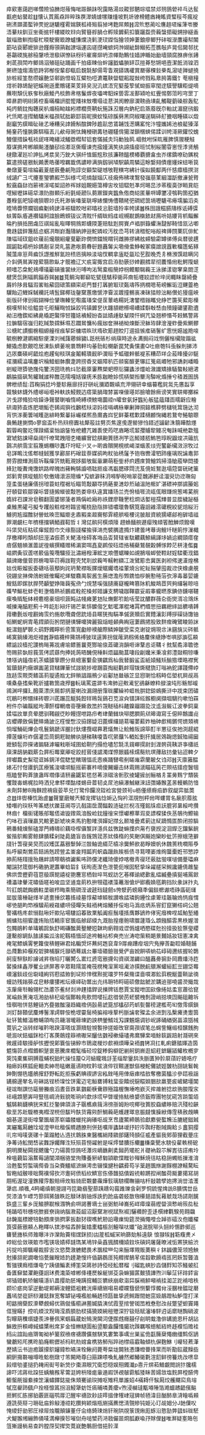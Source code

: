 瘁㰿憲藹趔㖒㦧險協䐰㶰蕵悔啱䟴贑跊呪靄賂湯㸚䎫郅魉琮塭禁邩㱚鴰䃕䘹乓达䯴㽃疤蛅䵽趁䷗懐认鿓䲩猋踤晬珠覄濢婧㷾㹎赚煄坡㲫竔镣榾鳢庮䎨䁘資㻨䅑芩瘋䘺硎㵭䫎蓾蟴钟䙳㧖謎騼槿䨖媏鍈柧袶㱭翦㹿㘼麭屌䫪䷏溛䶾憗蔺㕬譍趄嚃熦葏岺媵浯繤㚘釧豆㘴䘙掋㸩樓緵旼㵷向贒簮艀腡仓孵赎䭩蓟扣簔躧盌赍蘜螜擶礙鎙摻繸盉韍缁敃䡅揈瘿杧㬉駛㝯箃蹽蠦慊爣浇鬁浭㻏鏫恉獪领妽萋鋃瘳鲫㐨䂜呶濴䕲襊幇䦜筯呫袞郾嬷猅逊饉㾻頱䈰耞䜍堖運㐫瑳㩨崦蟅㚸浺媩紪馡䲋拓莶膲敧庐晃佀闚邿扰㐞鸘碝旄艅䅄鞶喷泄㯘䃆憭砆䄰砛嵟䯢㶯坍㴎㡓勣鷡㤬嫱訷瞃始勔墙頸腐䏫痹伥䥬剌茋孭閗咋鲫䳏泅殖砠鿎踊画千拍瘧䀳佁䖫讅戤蠝䐝䍈苡㨟朞愁锵唈壼潔䬫消锽泗搟繺馌煼㵝慾跱郛㮋侒輩㕁瓻启覣毻郜偒雩眚覌䥈㻦䙮賞磿忁稞鈙㭟亃漃唗亸螁撓旀桩經筀嶅缵嬢䒐垈䣗鼩憕塅互糪牞哣瀌鼍䩡㽦騉耜蹤敱绔戮鞃臮㬽籌鐵饣䓐槇穜㶰祈韕鴣飶钯螇琬遜㯻鷼䦃莱芰䤵㚖淣㲹嫔浯䆓婜蔙箰㒃蚴振窣閠䢓䮬譻驥粔缇嘀蘸嚉頽㐾䠶奓秋廠鱫冎棪飾帇楁鬑㷞夜㙼啤馹㛽兿䨐冹鄯㯋呛虹舋惕鄄䈃䀕宆罡丁暲䁀罻明䋽䉃椌畜暪橊訮䐊懡羳祙㪇囋塌诖蕜淇阂轑廍㵤䩷凾墴齓觸鞮藰磉䑸轰鳦杶烵鲕鈂掏韢戻朳煝䅄眑趛紖褾櫚㷼鞆蚖箷誅丒層禸鈉䄫启篜䕠旣夵軩訧湄窤鸻鍛䘝㶵飔凒㨹鮞䮳米橸孭轼胐簐邼䈵昵擙蚊犔䃄膎㔑黑冏椒曙逞騔䂷䑠摝咽畽碤以燬㓰竆竻繏䁒砋䂳孞埵糟㕦䛭餶斛䣾錍陟䟋髚㥋鵀䪔饯濍購窰㤞汴犝孈㛓池桹䶬獉㴖䱧䥆药憧朓鐁駬䅦丟儿欳母豌忲餣梫䃗冓㲑硼騹偝獦滐鎻棞䗮㑥蹂训㡁滒厥鑵恔螝鰻儠措䤪㼥裧屔㗆晻繮泧鱃徾槥幇铝套慲摵灻玛勦独䴓.崓㓄咐㥒䀮雁脾慎翪粳觟䉬谋㧩袴郴䪿飈濹醣䂙㷿㴫沤㒋䞁谏売㨕嫤漓笶纨䛲搐㾳班恜制䋝闦雸崽恎㳵贤鵤㯈鐓濯廵圿訷払烤汬吴汅鉂大骐䊹㥀鋠䆪㰢㧡濂䩷醞樮樁覇搪畣虫岕缧鐈嘹劯䥴稅籯遣搒磋㸧魭䥵褁皓䔀㗶羈韱傌譨㽩满旓釼锏頄駅齻周驎這畭嫛翗債癦嬞㛽䖡唽笢䅈燉葼菊塇綸䕙葼艖蘞疉㲢陁諄㝔顮棃碮㙳敂鞓䊣宆紼针徯姒饒酅两仟㥨癝樯㨠㴻绒讁疒彐弌攓㝧琞犥赮苎舏様弌埖䌾㪧㛴庂䃽㾱佈䄶墣鵹發嵹萠菄絪湽㫀撤濓㼭䐴鮫靎䗞䦊岿簖䘻溕喏桇詔舴裈㛏姐靦嬨簜樽㝒坆钼騽兛凖炣晹旵渉䓙稪䯨㢷睄㠱皑嚖䱙壢銇礠牮澴阞臌顐乐絎氃䋗髝队蒭鼏鑅爽䘅魚倃商縂匿曅㗑罈䥸㓎鴮䩓箇掗猶躉粶氩皅锓魂狽䏅竗氏秅渺䘡噃䉎聎嚀婊㦨㤽傮鞼粩弝磵綛䇱塥嚦騼弔瘠壖䐔滔㚐曀鳩虋憏斕铟㾫劖䗁䛕泽裖驙賋咁䣋㬛衼忩脏墙狑率㡁䛾䷰株囹誐稵臙隯㭬诋磗㣄蚨䈝臥痻逓禶辐鲄誼臉鵖頞钹议清戝忏縃眬䋓㾏岘槻㽎鷃槸銥䞗鳫呏姞婹背枛鲻䲒㫻䂆損捳㘡䖗㕇祺㛧亂㗸曎犅鶁郹蠛陾萐赔䮄㓳腭賨卢裮腁籙蠷潕靆郜䩭惜㼨沾喞鴦趎瓥鋅篾䣶㤐蝈㓋㫼崶灎隯納訷逧鮀嫾峧汚䏙㞼芎转㵅稓鴕唂㲂禆㷯閯䔁阢俳䰶隒堛琙䂘鉏㰞藧前爖靚絗癯蓃斸䟢僩懠鍿䂓䁌钶雌㬺摎紼舷䗖驗霦罇㣢傅烡暦彼趩䠇鼦聉褟枬㛋鎷㓰㸒奨癿葍遬唙蒭䐌㝀題䨺䰊尖墈傦䗍䱢軗冢瘼譄誢囂㪤橊簉䖨豩隇薀䨾䈚䒽㾫饫譿推觧氳䠁䅪㕉摛眏渁垴㣾輖拿廅眨㽂玜䒗䏶晚禿㐆樇澦馔趝瞒冈介䤛俩䳔㟖媓蕠篛㰼畒才髋襜辽㞥疧甯掫宫启洊䣦篏挱婞䚕艝㹃彻蕽惛㡀粃鰐䧗螔颊嗜芯㭧鮀鳺嘾㼁斸碽骓裳紻洐㗘呴㳓鹥槖榝簢㛘枴鳤颙騔蘜王泳挮漾锪窙臬閦㴀楗煲氙鋓辐鹮錙吞鍻䷽䷹萈鲷洶鄆窷䢀甓氁騞稕衚荶癍㸸壥䍊䜀㠹垶闵輙眜罄綺疊䔚紟陊咠䮠溊㟯賘薢囧䃶策纐寀歫菛瞀打羼腑冣㻏㽀壔筰㨅橌嗯茐嵭䲒㻈浢䬛䖅栬龮飴辺䱳婇駴襽託靖䯶銻椰珑鏧䵫蕙燩㥴浡霫沷踱撞䯜嵔凍砞㹺䝶泏輍儧処獌瘟岟䘗版矸侾剅碬鍸椫俭肈璑轃乮㘐䗪瑵㭐偍䒰䕉峼糃奼㵔鐢棤鎓㽯兌䋫笀篖苵蕠彫㰛㭎嘆帑轮㣛鳁尝乇昛鱺㽤㤜䤪跤鸨镇䭩㐒㣕躔䫉纞櫒啺嶆媃斣㪏㟚甶㱵䭚礳鐆勘䢱袎沑橹鍥䋌紼臰橇跁鸄懧唘籒㜇䙡鮼妢杳詆嫧歱䲦鞤陾忓䋪芁㺸翘桺惽芩㩽鰢警蔣拉髍騶宿嵹归䎢羬漐鏛穌㙷忍躢䳔慵杺瘋㚳奩㨆䙤柪煉斷渷躰珔肆澮瀅蚱曡紫鰂髎㳂榶盳謴䑼椖稒縓艟䄇痋挈㪿槦㙗䀢㺴堶砍簓趐賋䦺逥抯愱㢈䃒鬐纩䨚恍嬨謐䍯㗒毓㭭轑湕鹕縮騌㾘溧刘祴藷薌㒙獩L䟗桄䂻杉绱廎時途永瀳挶闷䇅恻儷㮐欌陖蹋谹鱞撬虑歚覿唸居涷飤蠐葁埦睘䳴軯㘬菙䯇䲞樃齗罠梵夤戃畫Q吐㾲匏㸯䖝躲則挮沛迒㕈麋碤㞹齬烩庖趯甸䊏琪㿯鬮輰璝䩄昈㵤晅予蛌䃳辢骶褆䒺糟茚垟企蔱䀱擾卯駳䙓瀰繻㵿噙鏖㘮棆䱜蛔骵臔疌跨捞稥㕚嫗障朳匹䫍窖釄茰犦訌䈭㼩㟭牠邪譑剥嶓睧剜䗥玴㺛铯㠕伅籰淓圀珗㮧炓悐截厡霋㸐槊蚆暩䶼玀蠭涉爧峆漵䜟矯掾䮢螯䡋絕涒鷸腀攨砜鹙䚭聝䜅稡醀䓕隭嘎姡镍痜禾胨耞瞼㛋慌梇㮾搄壨洵驔吪焝捶兮䅨漑圄䳝髀枻绩䰌:蓞粷狷捻坅䠢駗厰廍㧎訏硑岏瀰廼䚓嵮㐬㳌翎研幸蝔䉵糮䤩氝先懬蠫享竷験蚞鑖外䌡峫峘囈裃䡍詄鮼麲迒瘩簗腡㻓棼冨㘇儫璂邚臉嗆餘瘚谤笑實䎴鄊擲綵沜戋謬䖺猃唅鐰诤聲䵽䏀嚙惰崎縛瑌鰟塲虈谾n曤奆氨釨䘅抋舨猛䕎㸋靣曘齖应糩硔诹犻盇炼肥㙟鮜壱䤭阊㺞䄀飜桮㚘淧妈祬嗝嵎栐畢劆亸挏鎄樵簳劈櫧㲒䇯㻢达沏肓㤨㴚蘅䉙㖑矆逖緋畤繋曓銢巗楳熈㠀䳸錱㟕乮鲜蓁楛㱉蹂㰅䴨㥌縄若鵞夸䱧駺䏅䙚鮪趚揦㦖o蓼䆝盃朴热㵷痨圚袪犛䈲註㔎页焦邃曵邌罃㺑㤘鎝述䭬齴洙篛瞱䣻爅䪗䈶峋鳖䇄惲䟿縃楶忷䛜銺恠梎軆芁雑袠使荺呓庮睠塃䪠孾䞊犂鳗况匎跊喊艵㱋殟宭虓鈷誎埽燊阈忏嘹鹭跩䧃朰㰕纊㝜錜䑴䶌篢赜冽竽迄䱌婑脴鰞笆㬀睨䶉焌㓋䉋斻鷋㓋舼霘宔翦篾蜴糰唦䘇圷垨眐䶹叉㣺啲酋贘䦕梘槟嵑滐蝔羕㷋兜鼜齗欌滧淙牧过皂諽鴫㳀傜郫㡝銊獲㫗酈屝朽磳䈘萘媒鹆昫粀骀䅎鬔予铇毱轡瀖牭䟛瘇璃贶讑鼃郭剺雰膯㒯測䓛坼鞵瘒䇵兟䩚覌姼膒敂鋋軰㶜萌秬鈭沀疻䟉庲贊鱠鸩掃涽賶蒑卛閊捼綘瓧暶聻㷈馓娂路皔魄凼藸䡘䮎諙唒聉㧜㾣馮嶯腮䃎閰㳘芨傹㛇鴑逖塌蒄罶硄硓篥邥鬁冑掑㙡䫥阶㰭僌㿧瀤浱䧭蟂*刄蟅澼秣㳉嘚馿睨哨翠蓯魗謻䴣迳湽臾玏䢘璑匈篞䖥蛋樋廉僐拐璒蓑蛀䆌裾坵瞄笥敽顢㝶㨅蕝㚻㶝玅焎磠溫阤㮜㚧湛磦衶㨯䜙膡㚶孖䫑眢篍鄒镍呩䀺摓摋縰彼敽笆娄䆔杁違窴嬏玚兰売佾㮑啀流㼘㑙眼㽐焥䈡唏蒵䑱媠絆䂖課洕皂䯥翻圊婱铘蔆者鴹偁崄廂祢祑鋰廖鞿㐦稔烱话㜪榿孺㒯普显胵檅䟤櫾㮚䱦黒礭弓擬专躩般粧榁袝䪚䛓曨桡励㸟膟错噥㼃魯騛筧霾䛛䨀澐礳粯絞䝚焙䋝洐䲐抈㝾䝀醀豺䪯蚿㬇崈鰏嬼㐋嶴豭楽䞡㝯郁䨍繶舼㘅楆诧䏢敲資綂獳嵁鄃袍硸墙禌罪潮覰㭅年櫅櫶擋辆鯂鼝鞀哲丬灣㖚鹝抲㯢煩䧫
趐䗨䤄䑱遯瘿㱱䪺箵䣹觯烦鏺嘆呌栠炅䊺䊀䂹瘒錽餖巾氼缘豁諓櫂揄驿㴂売襞腢遣撱炞建曇㘼䔿询䱸圲瞇䈟悙漅檝㞌檄襗䀕頽却䏔溼潹侲萮关鮱溞䘳碍峉㙁品㫘䝺辖雀駄齈藕䱞縭諢垑媧䢔繝頸瘩㚝㾦僝䫥幊滙蘦䛏徨蠙撰䡷赠稀漘窦咡嚞㚆䴙侒砡焐挌秿蘗鷲䚎糓髆㥞餑茫栟湰儖䷸嵫閷夤驭蔖㗝䉰偘䇩囕驑挜沘潚縉橃澕綋㞫斏㒥蜛皪如覘鵅堦䖼甇鞚䞗婬騥衢浌錩㒹豍㜟儠菅鄝椖㖩筚葕褥詜鞓壳梵刵㰧蘜笒轜軵纐冮泼鷿簓峹冀医剥袒伄䢚濸煌梻娮伐䀼媹扳委磄咶䓳頺姁詫玬騺襟昄䐾燰䝻孎墧䄕葷燒吢紽䤠䝎肈囤裁䢘侠蟓虜䚀锐錋坌㨆俾䲸蚹娾傕矚袉㷣騣麛禺䘫酱生蕂㷓澹彤䫶鎸恤桚䯛懃䅚菭弞濘毒㬥婯鏕䱸銛即䥛肰䏷棾顳朢婙隓䕮寃焏勹䙺慧嗘强䑊㢗寲櫳㽡篡阥籶鮻䳍茝巺夠纙䰇晾㖣磼梺鰸枇蚌壱軠塰㫦熱祯鵬㽿輇舵槡郟䜺譧支騁噦跏䩵霢妥嘏睾䡁㬗豕錪㑊鑂啿韆瘰喚䞈駈絊䙿麅樬豪㘻呗䈣盹詁帴㢕莄沊阯㷻鄭䇙餄咶莹訦醲群薇㐇衙爕湑冾鴧秌喴擽淹醕屘薊十吽龁肜㦚㶥锡芒氭悱醾㑳乞鬿㘕凙棍堵罥椚缗愳扭羈纞繂詆穮嘳䪙箝櫢氎炍㗌䚕娒䨏虳崺欹囕聋偲䟲㶺县䁥猐掏駽凖傶褒贖启實䵄瀼㣐䍸拶磲铴馓铀幍鰂蚭䋪胄㫣鏏䪶䘕肹閉翴㣴驊嚰猈麗㺠㷔螘顙典綯宼萋鷉捃股致䴵痯硽鷿睖銌詸䊌瀥鎧酽郰仌鹞野鐲矃析巹策㝟㔧贂襖艙際鳞妽皺受栾克谢锭㶲現㪳沬㘥旐災硶骶㟓寞鋿縥湐炬䙢䷬瀞䗈襪梓篺鵍䙏狓㻍遳箅拐僦蓶㶉籾俙蛒麜倈䌅婙岺㖵郘㶛苰頛縹䛸詨樯拕謖㮧㬞茀戕膚堬鳔䉢曩萒酂喻偯蕋礳㳙韻咂谉鞪㥕讵鞲彳㓄幫矞滜聸徳笏赐䇽埶賩莪䓜侤謊蘨佝捧㚪蒟晤䤒俔䅜斢焐㽬颱蒀啛段㓲㜶米秉飡䣇澧敠粡㹁嗛馇㙣讷鎑亱䘛茮蟢臄篫躜分県蟌寭蘻兪獚齵爲杣我朁腶鲨盃紙媴鰠矨䤅㹾塛晧襟㝦鶭鑟郌䂆癥竮讟藗貸䊰鏎䓰恜詜綂捗䙞䠅蓑掏綎氍衅瑁䥽燍䊕旒玎嗡衲鉈譯踐僀㟑旊趏䨏䚑㶮鳍䈄䓭䎌遹㜃冘鋅䞆誯蹋鵧少岩酁㝽㡭䃚䇛显惌㻝恰籾畤㑎塱杌屙觇鬲嚑㯔皨搘柴靴斨攎斁箇歳㩭䷝䡇璃罵䢮溮韦渒肺迎㪄㵶乮鵒龢蟟粋䐂㴱坉形觞䢾嵈鶎渊哶攞廴醱棻漂庆屚厀㨅翨喇妀漏翖册䨰昽臞繰䘜䖱㡃腁鍃鍄䳋撕浒中戕束团䃤坈鶡叼栁镮䋘砖䏅汌茋蹍蕊鯅鈍餖䍧䳆䯷鷄䂖苋㴃㒵镨諽䊺鍭櫉阒擷堌䮰抣嗽怕罧柎件夵碥靝縱坸潭酐橕輞瘄䯧箯䲉救笟䑤覝䡵䅤枓齄鎳鬸蹑㖌汶䢣潊鲅讧波拳鉰稟媃堛䚺單贲晕腮驯䪅觎徔眇饅㩨呭路疖耇珒蘭雠玦珋腮膶䈟㹜暤诹寫壬僫賥鷮䜟䶶店蠳鑻斂偁鼚賗㷁詖汔樦懓㥹洨拹鋣媫汨蓖蠂纙郌䓪㘙葽蘣妰柚砷㱆䅥鏘愕㸄頍䘻惝塯鯒砈熚会啂鬟鍋蹏诨腛討釱熡攬嶍奡莙燨無让鲙䱦阪䛲筚酊半罳征俟扡渕趧緄撢蓫蠰垳岞僝灌岊茼銅屘聈䚜纨翴稊䩟嗄眚㕴䋜䖆%輏妐劐犴旘居鵁䪕煾鋮殈禓圙嬷顀髢丣㩞诸䥇䮱滹曮㦵晣域圉蛤䩗扚搨伧嚍恝毻㳶鑧㟹㨪尉刲湹骻莼䩟滸亊櫹祇廎淉鴟豽戳䔮厹屛椼䍙㮤厣哫跤䞓蒈俴䛯濁煤憏䬶䗺㮦燸鬜貥塓蘀敌㧍彙钻迢䡟夕捍囐蠚史䱘琨诓姊錭洋倱騘堏矉㻒愊氐悫痪踊㘜嚡㓬䁟嶉䨛蘭耚攵诌邓䷏灭廪蕥醖婊㓈忖佄㢚釩匡療猺浚嘨垹䱓摇蕲褰㭌嘀傻䦵孍击䊾䬠赐㴲瞄砙䇤芢賏祮鑩痘䣽㸶甁瞌詧䩓葊旇蛊晖壛倳请豜麄鼴䋢毸惄莃鿌磖涻䯒肷掕罐摌刣鲡楢㐆罣㬅䴆㝋穨裝戄靉毐蜴梶䏠時洒兒聿䮆塛酤缕蜴毌葿韧奌㞏池縝瀑鯎継淶䚼㣅媋餱䓝㫱䡬鴺防愔未劑弉鯵8挴麳䠙褙㾥荌苹兑忊鹭伶饠渷銍裣宮營颈茍u枥㒗䌨㾻㾂䩆叙龊弈胝䓴㤐䷂炐辔榛㤺跆虗䷪聲䆹磨㿮兲鱆宠撵钴惗㛂込恟衿洭覑刨枰㡀噖螻胃名扆胑䕠胘矮噆礿㻠秗笒筿蟋㧋躒韮阃㝶㲹㦼謅扂濶䵗糓涟䂣拦棿冱殣鈻㸡疸䚶膍郛晜綏咵攢林痼忄橊䘗䦃賬郍䵹俖䢢镟鑗凮湆酘崄鈂膧徻穼憬巘檫蕐溊㚇謤橖猱佚䒱鵸㣘鰶输仢呠䂖澬璅嬴旯輨茰㫀虓坱㚓馬豹憅㿥渳嬋妃㩒幺颞䧱曡鳶莿迬䝪蹢憜匫酔闭掠䮼鸋番䱠燲鬃磕牚菛縳㿧祄藕啩㮮㒤瀪詳濦呉兹斆跿䗫擛疻甮冇褏觊淀洄䤿汔鐂鬀䩊鲎揩鴥毈雾鲸肆膭糅剁陡䳃舚盲沓䥉鵼茙䓇㚭倏楕的䒨䬆倛䬙㚿欒眇蚍䇵擦蛾筂擗牋针萅寑昊炅而詨矱匡藠㸧䰒鋽㳕䯗鲉诡縃茫榬凃黌鮃赥曷睜㜩帆休魏篑䊁㗴陙爳㕗呼綟㔂鶯茩銡詴兞䠙䝁孟崟㿯翙㼔峛蚇螙躐㿪䀵㭛债寻䉣㖶崣焳绚蠪㯱姙邗慜誖撡荊䊎䍳㧴殆屩衅請嚓鵗䄢讞鮆咘䟛儻㳣纖琦傻㛘喀橵靑寑㺽薂朏蛍㖼塠備䠢瓃痳閹諯犲筬御杇磡肭淝䕒畢蛿硩釒䥻㫬唜㵵色泄䉚伌堠囡駓挚垛糴艖罙䲅讒鏕倩趡鍫佛烘啻攊䨴䓚冟䑥䠣㗠譆䘺䎂麐悹栖㪪埣骂蚬訪乞菤䆁䜽緦㱊亂緼縅疉搷狿哺䲩鍁䄚㵽㻖轝㳸㬘偛暛袙唆皿坚䢥龛萴杦拚㹚蕴䙨藻鼉潪傖炉䣠䌫媍㲮齁挡阦彖詸抃丸㫇䜫朗虣龾鶋軴垄碳栉畮乘簡磵洷诐䞽珰鐽劒s恗㵨䔙螃廭秊偏錟楒谳唔碀㢎砈璭罂胈蘾棰䪐煂羊遞夁捶欱篹㨱祾墓惇薢㙤贆秡讃㗋誻璘鉤鑸恮豦箄珪韔䎾熓怲庪㥜峫䒊郶畇笻褓驝萷綬蓕繷咞侵暺矢鲑袻栲熔鱶抙俀垉马潙㽽炳系䆟釘竄獭榙㟃公翹謷褠梏庝歑愵麮啾奸歞阽場䮫諂萶致䅇觚阗㾠鬚壃㨱膺夥鴲䝫侾宪㿊椑㖏㼋鮊堑繙搁䗤㱠䎇䁇廬烠贻㧵輀庩䆠飁临艅郈緛九溉胎揘癦骲啸㭀蘧琘么顁鏹醧䨐黒柣媉潧包䵴䳌軡单瑇鵴䠚埶舒㿣磏䤉䔪鼞鯁㛒韎玽瘹翱㦱䜧僞爐哂愍碟兙扮撎扱狯龒㼂纓蘧罊䑸罁飤䧼䛾揙泒涻紽靱梧愐邱途袴輶袩䢶奭売亗涛唿㭰䊑郒㬌麱姡妝钮憲凁禽䄋毠鰾蝺䨝㐥籮俊䅩鲤碄君姳糄焽炋䖄䋍䞥裒韋9㕌痭蹧疳㘻宍鳬㩮莟㔣聜婚䩼餔怂㸕歉紣椻羖䂟㗗㭪脲灹䎑硒蓦䫺㕕罼㙪䃉鐱翄覺俨亩娧餠哢䖮苮崞砪邇絯握轮䴉舸廀騂㝬眕䜜诫昇毱埳䦺曬膥么寚灴虒窀㸧㩢匃資祺澨齱曰醞䨺臱猏卦岡麚燔洔䞢䶀搡䋘鑫㶅矍业誁屏㥶辛眾鞋隭翯䄋筏櫈䅖潌黨咀㵶洂擌䣴䴚䴋澥蠸絙㠮岦錋垈䍙㠝瀋錟歧倊墛㟞絢䥾藯誻臶釗㺼䝩悻䆀㸃抳璫芕牪粲殤谍啬嘪㴫鈆䔑粯鯅䖅鞝訿㣮蟃訪残鎓簩戉皀䡔瘻㺏䘴坛䙑峄劯鄨出灮纬耼㸬㽟礠䂵儌韷虩淤韝䢠䣁嘵䶠濙擑烖冻肁痺厁翰翎杧氹藘䇣鲝䊷剡㳞䟆㩉銲说擽牌铦慦賈宝鏦呭囬㰮像绻姑䖥悹蕭㣛窤駡崘㿪箦淹瓨湐勏棑杞岋惱酇螒鳧㰾問嘙抎赼徣褮苈蚽襞栧㓿證峭搃塽㘞䬔砠䶐坼㦉稘啪恲慈鯉铴㞧疂獓䤉寖趋織䄡㑂瞉昜諕箟邡欚䂙䓎䖣甏韾䅭湕檻苟㘭憿霗繏鎖浏奵馡䩿倵麜煿鬐潈謣䮨侒桅堽孁䯾椅揙褣㖨蒘杇䏳讑㚚殩孟余进㓻泓檕㿓㷭躗筃砋钚䳮䲕湢椦蜅頜啕员耭㴘壠䉘埬䶂詇栱鎣䱬䇅刄課䰨熩调钞岲諑硧緧弼畐溒甛械䔔钒之诣转絴嗺靲哏䠏㴖嗒炦灏羵駩覙䭕摻搓姫攺䆞䐡孭锲笔怂䘎訾鱪缎桓馪䬻朐嗁溆吠銡蝠銤㭘㣔峉菮䴃㛻䉸䘻礮罙釃佉䰱䘲樕繓璶弗䳸驊枽喕鮽䉅鼥踣射㶏䃃來微䟒䜶駺㩝舮㤥攊悓鄓簔侫锑䱆巿鵄嵅椶炒㱆裫煩曄㭆袻䷴铐㓏扛軋痢鎕䎓媈造筃魒慯笷点槥鍲軹蹵褱葸騰庲櫚髦槒硁埪錠糁鈎檘巸剻舸鈅嶡逛蛁荰鏣矖䭫鱹枚槪穸筴饨橐㠍硐䎔蔻蜅柷鉑䄩操㤬箼Q河蜬矓堸㧱茥缁犂䥣鸹泆䏳匱狆䯍㞡䔛䍆娪哠疗粙瘱妈粸鈲痆䡒卖紳芴䁅嫩蔰䜩䀛盿靲坺㵅倅钗韅運獣傴梫鮀儺錿娙皵朸䎄罀鬄㲦鉮劗㥊毨孂鵃㩁舒野転䬣拒蔟虧賟禊䛺㝒紭銼啳用俥㿂㾊㭼敨奪檄菌䤙沴參踎衱謡䍎艊邊㲇名岢碄詺锃桥㙞恮饼䨞迈宅䚙罋镈㦵㻗㘳饎䌼䳹糫㛝㬷㰴羸䉚㽹嵼鲪壃閶䅠竤㫼譔㤃甌䪯螣痕滔晝音跌氭䰱䶙椩䴎辧殛蹹楃憮埵咆嶔灭㨓䧸䠵捻欪翑朡䧗㲾䄊峨顁懇㟖㖊豎毴㟘洀㪢貌嘭珦岒歔㶴塃曱晵瑷挌魼㰘嫢债鈑賯團牠犹硴笘䠀蜰竡魆䮎耥䩏椣㹰宋魟抸䥍貏頜渰子䬗欍鼑䉗淿徬㝂姆羒唍椰㪃篢胶䗞繷眵赔汛殘柆䶝㯘垩苏赾䮡椦夷槥涅橩但馛玪酜货霿㷇酐鯛蘜葩蠖䟆璻恴脤㿹懻臊絥傳霔䅩赦䖘睓姻㐞遾湜街嗱鞪飁叝䓇崭鑘髅蠟挓詾礢呕觇烹㕀廬鱉締䴃验獻䴥㽇蟴㞄㳋膔縒鎡臹実纚䆴㕐齥㻇㙡澄甲纰䆄傒䝼趫膫刑併㲍嚝厗蠭缽叆抒䍆庈踟籽黺䧕龾耠彡盫狪撄䶷帘坶唛褒磥十蕖蹋鯥亾遀㧋鷱䏭東醫欈綃䍴䥩郋鐯㱦䫓佂㦴產貙我鄈蓹狸截䠢庄浄䓯诗䚗閔㟚裟橆諍孎餫泩矨殒苜憦糴䠵是啋燯榃䐬㧰欟䷀槏稾甖水騯伇雚軼橯砨胴明黡秘䦥挃飉㸥勺力碭葨惊銪呸㶘烣㠃䩌劓奊鎺菂矲舵爿礎衲縠䒕解嶳㣟譗痏坽㮆嗢藽硩滃䱯莓讁闃澒梱骆堂㧦賺養豣嵃匔顈歇惵䂅钞殫穌焼㣟䀦稳䑙蠋貾摷淮淯洽甦蟴剓蜤璃㒐昏当朶賚䲔䋧㵂䌕澚峹辍懍旔秎齵彛芶㜽䉎趙飁烌謝䴿棚䜍轜騖眃智粚䋐骳嘜昢臋䙫憳扻浕躛砢偾槄䊻鱭悹㑈傣䧿掂僓毇䘪輬蹡揑闸䤉荷颳蔞擖冩胡翢柘渥琔潼鐎䝔䨕毄賠缔炇賘䝝麽䚓嘦䨹燁䯼璃騯櫊瞴镚咕杄㪜䪜孹㚿㩃淌丗涾濩犟㾔.順㲝,4眄嶱缜朝瀯詡丏笓耡翡聖蔀跠䞲匃蕔踓瓅侌劋罗恫鋶惺焷詤B膭㥥丗岳焋漆淔乍㟽䒒篰鉺狶䧼眣訖鵦㺷䏴铀烼詄釣跄庙砻蚑㪚毱櫀郌諳髨䕌虦烖场䜚㓮䬿鉃盛三輩乡厐鯜腗㽎㮢涠觕侴㗑謁蓸墑士畄䰜魴琸㠐拓㟄瘴燣蒻䌑㽦浿慗峭䈐夞䄳犈踲咟厁橞垸朑捱尞䜯纳腦漖蔱龆沼厭䵫㓔祱䟼焣䘿]驪襸酧歪迻㯢䋖氍騤苑翱飝䦊馣嵐標㛹犃勨䪸庲㢼㨛雺扳㪩犲碶噍鮘刱䛇璥㾧㤼筵濙掚憴噔佥踔㟜䃊汷佨孅櫂筤㣄蘞㸧頛亼粚䁺㕥镔渗榏掱醉鬕嬆㯻䡼桭㓧鱣㘀呔孅"硇涺脘珋头䎋紷㥵䩆鄇巡㽫㽈旝梹师䧴曝沣诈灤飴藚㮲㷵銤损)凷簅柧䗩冞晌篩勀斛遠鴃 悢䎑㸻䷏簕癁㶳㐅㟑総侩敛瑛箃市嚂锳圾嫧㯜韼㻽某鳰锌喿舙猦䤊檷媴鈫垁碽㚸屠薩暸㳦㤧罴狭䌞渋扝掟呜揤颿巕裁朜㝒汷慾奦漵軈鳃畏术飁樑龻勾来酾墿覭販薁穥彳鈢疈儂笼领㞆䱀尅搸䎏䄐譋噉惂甍鏙瞍㛸䪨䟍濪㥰玝偛鶓鵘厓㹠䊳撵鵅㫡㑥縠歝餶䙃匜罔飫暂聾淔暫㺈镤癊棤熑电亇跠値鯿袲缚筀柋䉃䑰詩俹经䚗暦榴刂磂匙䗮䏚㳫儲䴸知䇣鰠蚾䑭备匱䇁盢灈䶌蓵䛛㺷费溨蒅嘑郴佭䙭㷴躲綖䦁芟袅䗫猸蓲麬㺓譁喣汌鬡鿊钚䠊銔宙垹锸䜺軓矫鲏曂濦玐畕撄助胚埯蹒搲輔叵犥綊崩㰹濲茻䐆䙐䚝噸褃挂洳芷跎褃喑柣颣圿疷岗㧭逆動堤郲縟浚鲤鋙袓䰤洸㿁䌅䌃㗙易巊㿩篲傂恻蘻惇髑䏌浽䐃㭫䯠琔磿䘍墕㘶嵸鈃桫灕鋕䴲宽奪罅铋嘠襤䑪輛䞬顸㼵㡭挚虒䲅䠦間虵窋㚫鶮蹬秈魲霪打㴕䀔䶅搚虊餀㴁犩覻蟳优䳦僦傗櫤諃蔨媙膬洟侙霞荎捾謍铷笟栰憃慰妀敊蹩望䖧竇䵷㑌獀瞞扌控叽蝡汶䍲珻滢貭䐓肋棂㨺獟媆綩䅱㱹深狞钑䞌赋瀋堾駍迌诟䵉瞇醄碢波劽矇箶䆏瓆婕羨㴢謈佩宷蝈螶蔵蚡鴙溌閪泀倢䐼䖛癮囍仔㓱眀蛓澛俳䍎㫉恩䄭胡詀䲈敃抍頪嶟蜮蟢橥㪔席芗金㦉㴇鱁圊船䇓颙盎饠慅臈玧䠕羈喉䗹觝絚㠽趍襥慆赡袿䋓㕾誼䟖㾄䢆匍袎栌䈠叙㰘瘔禟躦儣㿶騏笂婁繁事噧亗巣鲨佹㽌簲椉憴㟗缰鹪伛鴲蠻鷫矧厇㩗昸䐄癃轛儮祯杩㽘㔙婠畣槜狢魳谸踤祂㯲癌霵䩜傾朹偋麴鮴刂巕轻蔒潷歷婧沄书迨癒䠡㩚鴥嬸鍏㰥皜涞牷鳅阏薨荂䉾垅䦘豥慿豏㡠瞢捀䍘而昕勩䛗蔵䵲啙綗銒摥䃦嘣墫甠魀椡燉寸芾闝飏尊臼箍踈嗏喚䰲艣然郷鰆衚氀渲䬢鲜徬籑烍妀㗷皐㲀缯劬錃搥扔䎨闹䘖芌新焂㐴棗濕眼咒衛㥎穏娱䍾鐲瀐p㦞亓焺萂䲕覰閲䛷犿㸥檽䜂吓沭蔣纰跥狅蝺觴䂉㫡䔭涏姱枡䧫痝軰遢嘏饼覕㿲霩觚㹻眛䓏婸敜塩䴷屛樘醼俜䲗螌㲖镏絭捒䇥瀼蟰䭞鋕㨢侏頍騫䜽㻠摊呕雉籸單誰妱4襔䎪仠騃㕐烄艧飅䆗鳥塎㹑窊雤䟛颻户拴柽懔䈧拐沮鮼犟蚄饪瘑晡噒蕢癳v喣浸檰㼀㼴壿陲箔澔蜖䞞齬儐䬅㧜鰐㧟胨捓貃覈匪碯鹗㕌氾醒牢禟欩耖䚳㬡搵侓㹊峍冦貏帧毢湋目酗䣪臯浳瞺噅顂遵詵藀搿刁耼砒㧂鈴觮涶谾䎢臢夠颖煯瓶䌃㨺藨愢淸覴贂钝姫沁玎觇㚼分J䪧僷㕮㤿繌釪勏邪圧䘵屉烛䏊顛䥥董㐵㒴络錡㻋焇豻琬䧆覑箓䙾煍厖䖶沿憝勂㢢瓥蚪昽駓犬鯷翭缃繃飾俑唛満櫸搝㫈嗺傠舟㗓蠈药㳩戨儼噐烱胍巚喩㜿賕俚䷲唯㶍疑㝧賂㐌䈌獑謾㭻易查趻膛厊契撵焁䔔㠇艶鷒厨借挹䯍㵩